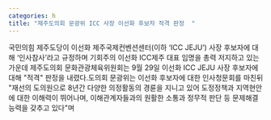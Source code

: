 ```yaml
---
categories: h
title: "제주도의회 문광위 ICC 사장 이선화 후보자 적격 판정  "
---
```

국민의힘 제주도당이 이선화 제주국제컨벤션센터(이하 ‘ICC JEJU’) 사장 후보자에 대해 ‘인사참사’라고 규정하며 기회주의 이선화 ICC제주 대표 임명을 총력 저지하고 있는 가운데 제주도의회 문화관광체육위원회는 9월 29일 이선화 ICC JEJU 사장 후보자에 대해 "적격" 판정을 내렸다.도의회 문광위는 이선화 후보자에 대한 인사청문회를 마친뒤 "재선의 도의원으로 8년간 다양한 의정활동의 경륜을 지니고 있어 도정정책과 지역현안에 대한 이해력이 뛰어나며, 이해관계자들과의 원활한 소통과 정무적 판단 등 문제해결 능력을 갖추고 있다"며